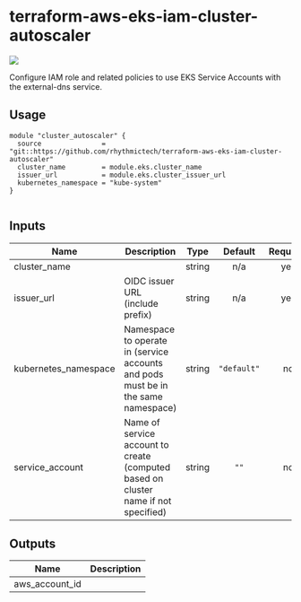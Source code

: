 # terraform-aws-eks-iam-cluster-autoscaler
[![](https://github.com/rhythmictech/terraform-aws-eks-iam-cluster-autoscaler/workflows/check/badge.svg)](https://github.com/rhythmictech/terraform-aws-eks-iam-cluster-autoscaler/actions)

Configure IAM role and related policies to use EKS Service Accounts with the external-dns service.

## Usage
```
module "cluster_autoscaler" {
  source               = "git::https://github.com/rhythmictech/terraform-aws-eks-iam-cluster-autoscaler"
  cluster_name         = module.eks.cluster_name
  issuer_url           = module.eks.cluster_issuer_url
  kubernetes_namespace = "kube-system"
}


```

<!-- BEGINNING OF PRE-COMMIT-TERRAFORM DOCS HOOK -->
## Inputs

| Name | Description | Type | Default | Required |
|------|-------------|:----:|:-----:|:-----:|
| cluster\_name |  | string | n/a | yes |
| issuer\_url | OIDC issuer URL \(include prefix\) | string | n/a | yes |
| kubernetes\_namespace | Namespace to operate in \(service accounts and pods must be in the same namespace\) | string | `"default"` | no |
| service\_account | Name of service account to create \(computed based on cluster name if not specified\) | string | `""` | no |

## Outputs

| Name | Description |
|------|-------------|
| aws\_account\_id |  |

<!-- END OF PRE-COMMIT-TERRAFORM DOCS HOOK -->